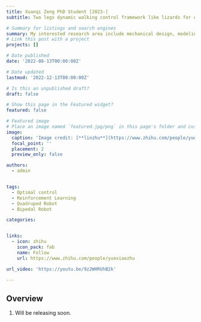 ```yaml
---
title: Xuanqi Zeng PhD Student [2023-]
subtitle: Two legs dynamic walking control framework like lizards for quadruped robots.

# Summary for listings and search engines
summary: My interested research area include mechanical design, modeling and control of quadruped robots. I love jogging, watching movies and playing video games in my spare time.
# Link this post with a project
projects: []

# Date published
date: '2022-08-13T00:00:00Z'

# Date updated
lastmod: '2022-12-13T00:00:00Z'

# Is this an unpublished draft?
draft: false

# Show this page in the Featured widget?
featured: false

# Featured image
# Place an image named `featured.jpg/png` in this page's folder and customize its options here.
image:
  caption: 'Image credit: [**linzhu**](https://www.zhihu.com/people/yuexiaozhu)'
  focal_point: ''
  placement: 2
  preview_only: false

authors:
  - admin


tags:
  - Optimal control
  - Reinforcement Learning
  - Quadruped Robot
  - Bipedal Robot

categories:


links:
  - icon: zhihu
    icon_pack: fab
    name: Follow
    url: https://www.zhihu.com/people/yuexiaozhu

url_video: 'https://youtu.be/9z2WHRUhB2k'

---
```


## Overview

1. Will be releasing soon.

